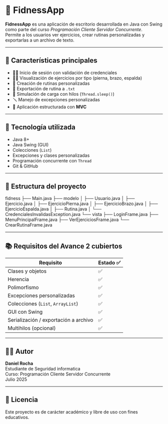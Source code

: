 # 💪 FidnessApp

**FidnessApp** es una aplicación de escritorio desarrollada en Java con Swing como parte del curso _Programación Cliente Servidor Concurrente_.  
Permite a los usuarios ver ejercicios, crear rutinas personalizadas y exportarlas a un archivo de texto.

---

## 🚀 Características principales

- 🧑‍💻 Inicio de sesión con validación de credenciales
- 🏋️‍♀️ Visualización de ejercicios por tipo (pierna, brazo, espalda)
- 📝 Creación de rutinas personalizadas
- 💾 Exportación de rutina a `.txt`
- 🔄 Simulación de carga con hilos (`Thread.sleep()`)
- 🪛 Manejo de excepciones personalizadas
- 🧱 Aplicación estructurada con **MVC**

---

## 🧠 Tecnología utilizada

- Java 8+
- Java Swing (GUI)
- Colecciones (`List`)
- Excepciones y clases personalizadas
- Programación concurrente con `Thread`
- Git & GitHub

---

## 📁 Estructura del proyecto
fidness
├── Main.java
├── modelo
│ ├── Usuario.java
│ ├── Ejercicio.java
│ ├── EjercicioPierna.java
│ ├── EjercicioBrazo.java
│ ├── EjercicioEspalda.java
│ ├── Rutina.java
│ └── CredencialesInvalidasException.java
└── vista
├── LoginFrame.java
├── MenuPrincipalFrame.java
├── VerEjerciciosFrame.java
└── CrearRutinaFrame.java


---

## 📚 Requisitos del Avance 2 cubiertos

| Requisito                              | Estado ✅ |
|----------------------------------------|-----------|
| Clases y objetos                       | ✅ |
| Herencia                               | ✅ |
| Polimorfismo                           | ✅ |
| Excepciones personalizadas             | ✅ |
| Colecciones (`List`, `ArrayList`)      | ✅ |
| GUI con Swing                          | ✅ |
| Serialización / exportación a archivo | ✅ |
| Multihilos (opcional)                  | ✅ |

---

## 👨‍🎓 Autor

**Daniel Rocha**  
Estudiante de Seguridad informatica  
Curso: Programación Cliente Servidor Concurrente  
Julio 2025

---

## 📄 Licencia

Este proyecto es de carácter académico y libre de uso con fines educativos.
